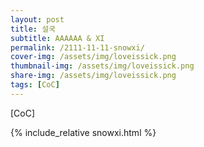 ```yaml
---
layout: post
title: 설국
subtitle: AAAAAA & XI
permalink: /2111-11-11-snowxi/
cover-img: /assets/img/loveissick.png
thumbnail-img: /assets/img/loveissick.png
share-img: /assets/img/loveissick.png
tags: [CoC]
---
```



[CoC]


{% include_relative snowxi.html %}
